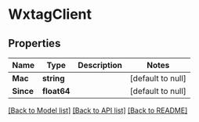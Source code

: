 # WxtagClient

## Properties
Name | Type | Description | Notes
------------ | ------------- | ------------- | -------------
**Mac** | **string** |  | [default to null]
**Since** | **float64** |  | [default to null]

[[Back to Model list]](../README.md#documentation-for-models) [[Back to API list]](../README.md#documentation-for-api-endpoints) [[Back to README]](../README.md)

